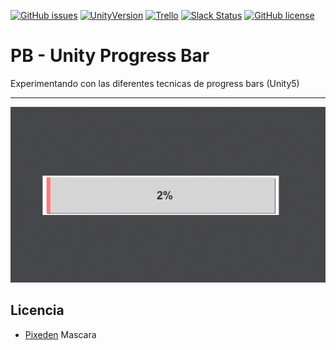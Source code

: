 [![GitHub issues](https://img.shields.io/github/issues/MoonAntonio/pb-unity.svg)](https://github.com/MoonAntonio/pb-unity/issues)
[![UnityVersion](https://img.shields.io/badge/Unity-5.5.2p4-orange.svg)](https://unity3d.com/es)
[![Trello](https://img.shields.io/badge/Trello-OFF-red.svg)](https://github.com/MoonAntonio/pb-unity)
[![Slack Status](https://moonantonio.herokuapp.com/badge.svg)](https://moonantonio.herokuapp.com/)
[![GitHub license](https://img.shields.io/badge/license-MIT-blue.svg)](https://raw.githubusercontent.com/MoonAntonio/pb-unity/master/LICENSE)

# PB - Unity Progress Bar
Experimentando con las diferentes tecnicas de progress bars (Unity5)

---

<p align="center"><img src="https://github.com/MoonAntonio/pb-unity/blob/master/Res/prev.gif?raw=true"></p>


## Licencia

+ [Pixeden][1] Mascara

[1]: http://www.pixeden.com/psd-web-elements/radial-creative-diagrams-psd
